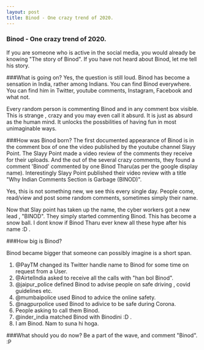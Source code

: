 ```yaml
---
layout: post
title: Binod - One crazy trend of 2020.
---
```


### Binod - One crazy trend of 2020.

If you are someone who is active in the social media, you would already be knowing "The story of Binod".
If you have not heard about Binod, let me tell his story.

###What is going on?
Yes, the question is still loud. Binod has become a sensation in India, rather among Indians. You can find Binod everywhere. You can find him in Twitter, youtube comments, Instagram, Facebook and what not. 

Every random person is commenting Binod and in any comment box visible. This is strange , crazy and you may even call it absurd. It is just as absurd as the human mind. It unlocks the possbilities of having fun in most unimaginable ways.

###How was Binod born?
The first documented appearance of Binod is in the comment box of one the video published by the youtube channel Slayy Point.
The Slayy Point made a video review of the comments they receive for their uploads. And the out of the several crazy comments, they found a comment 'Binod' commented by one Binod Tharu(as per the google display name).
Interestingly Slayy Point published their video review with a title "Why Indian Comments Section is Garbage (BINOD)".

Yes, this is not something new, we see this every single day. People come, read/view and post some random comments, sometimes simply their name.

Now that Slay point has taken up the name, the cyber workers got a new lead , "BINOD".
They simply started commenting Binod. This has become a snow ball. I dont know if Binod Tharu ever knew all these hype after his name :D .

###How big is Binod?

Binod became bigger that someone can possibly imagine is a short span.
1. @PayTM changed its Twitter handle name  to Binod for some time on request from a User.
2. @AirtelIndia asked to receive all the calls with "han bol Binod".
3. @jaipur_police defined Binod to advise people on safe driving , covid guidelines etc.
4. @mumbaipolice used Binod to 	advice the online safety.
5. @nagpurpolice used Binod to adivice to be safe during Corona.
6. People asking to call them Binod.
7. @inder_india matched Binod with Binodini :D .
8. I am Binod. Nam to suna hi hoga.

###What should you do now?
Be a part of the wave, and comment "Binod". :P 



